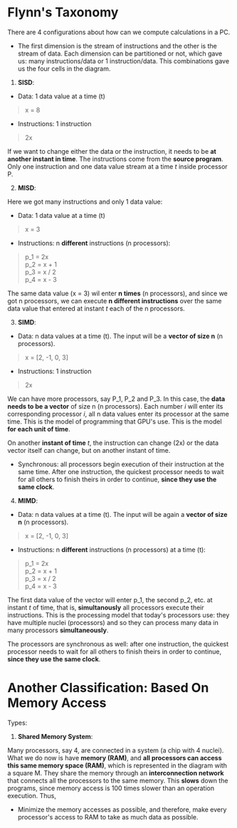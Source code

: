 # Flynn's Taxonomy

There are 4 configurations about how can we compute calculations in a PC.

- The first dimension is the stream of instructions and the other is the stream of data. Each dimension can be partitioned or not, which gave us: many instructions/data or 1 instruction/data. This combinations gave us the four cells in the diagram.

1. **SISD**:

- Data: 1 data value at a time (t)

> x = 8

- Instructions: 1 instruction

> 2x

If we want to change either the data or the instruction, it needs to be **at another instant in time**. The instructions come from the **source program**. Only one instruction and one data value stream at a time *t* inside processor P.

2. **MISD**:

Here we got many instructions and only 1 data value:

- Data: 1 data value at a time (t)

> x = 3

- Instructions: n **different** instructions (n processors):

> p_1 = 2x <br />
> p_2 = x + 1 <br />
> p_3 = x / 2 <br />
> p_4 = x - 3 <br />

The same data value (x = 3) wil enter **n times** (n processors), and since we got n processors, we can execute **n different instructions** over the same data value that entered at instant *t* each of the n processors. 

3. **SIMD**:

- Data: n data values at a time (t). The input will be a **vector of size n** (n processors).

> x = [2, -1, 0, 3]

- Instructions: 1 instruction

> 2x

We can have more processors, say P_1, P_2 and P_3. In this case, the **data needs to be a vector** of size n (n processors). Each number *i* will enter its corresponding processor *i*, all n data values enter its processor at the same time. This is the model of programming that GPU's use. This is the model **for each unit of time**.

On another **instant of time** *t*, the instruction can change (2x) or the data vector itself can change, but on another instant of time.

- Synchronous: all processors begin execution of their instruction at the same time. After one instruction, the quickest processor needs to wait for all others to finish theirs in order to continue, **since they use the same clock**.

4. **MIMD**:

- Data: n data values at a time (t). The input will be again a **vector of size n** (n processors).

> x = [2, -1, 0, 3]

- Instructions: n **different** instructions (n processors) at a time (t):

> p_1 = 2x <br />
> p_2 = x + 1 <br />
> p_3 = x / 2 <br />
> p_4 = x - 3 <br />

The first data value of the vector will enter p_1, the second p_2, etc. at instant *t* of time, that is, **simultanously** all processors execute their instructions. This is the processing model that today's processors use: they have multiple nuclei (processors) and so they can process many data in many processors **simultaneously**.

The processors are synchronous as well: after one instruction, the quickest processor needs to wait for all others to finish theirs in order to continue, **since they use the same clock**.

# Another Classification: Based On Memory Access

Types:

1. **Shared Memory System**: 

Many processors, say 4, are connected in a system (a chip with 4 nuclei). What we do now is have **memory (RAM)**, and **all processors can access this same memory space (RAM)**, which is represented in the diagram with a square M. They share the memory through an **interconnection network** that connects all the processors to the same memory. This **slows** down the programs, since memory access is 100 times slower than an operation execution. Thus,

- Minimize the memory accesses as possible, and therefore, make every processor's access to RAM to take as much data as possible.